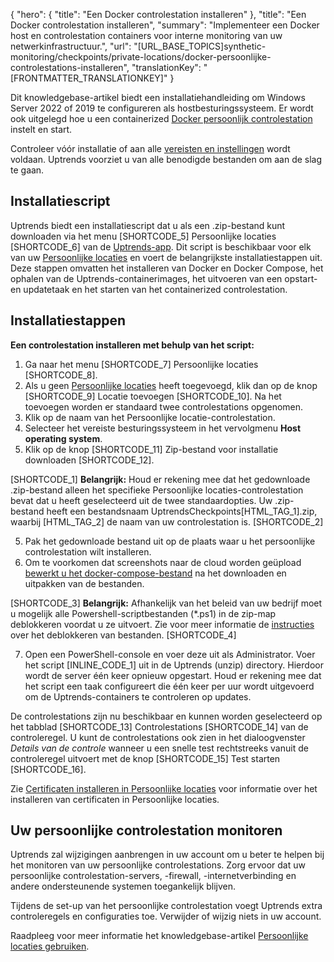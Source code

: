 {
  "hero": {
    "title": "Een Docker controlestation installeren"
  },
  "title": "Een Docker controlestation installeren",
  "summary": "Implementeer een Docker host en controlestation containers voor interne monitoring van uw netwerkinfrastructuur.",
  "url": "[URL_BASE_TOPICS]synthetic-monitoring/checkpoints/private-locations/docker-persoonlijke-controlestations-installeren",
  "translationKey": "[FRONTMATTER_TRANSLATIONKEY]"
}

Dit knowledgebase-artikel biedt een installatiehandleiding om Windows Server 2022 of 2019 te configureren als hostbesturingssysteem. Er wordt ook uitgelegd hoe u een containerized [Docker persoonlijk controlestation]([LINK_URL_1]) instelt en start.

Controleer vóór installatie of aan alle [vereisten en instellingen]([LINK_URL_2]) wordt voldaan. Uptrends voorziet u van alle benodigde bestanden om aan de slag te gaan.

## Installatiescript

Uptrends biedt een installatiescript dat u als een .zip-bestand kunt downloaden via het menu [SHORTCODE_5] Persoonlijke locaties [SHORTCODE_6] van de [Uptrends-app]([LINK_URL_3]). Dit script is beschikbaar voor elk van uw [Persoonlijke locaties]([LINK_URL_4]) en voert de belangrijkste installatiestappen uit. Deze stappen omvatten het installeren van Docker en Docker Compose, het ophalen van de Uptrends-containerimages, het uitvoeren van een opstart- en updatetaak en het starten van het containerized controlestation.

## Installatiestappen

**Een controlestation installeren met behulp van het script:**

1. Ga naar het menu [SHORTCODE_7] Persoonlijke locaties [SHORTCODE_8].
2. Als u geen [Persoonlijke locaties]([LINK_URL_5]) heeft toegevoegd, klik dan op de knop [SHORTCODE_9] Locatie toevoegen [SHORTCODE_10]. Na het toevoegen worden er standaard twee controlestations opgenomen.
3. Klik op de naam van het Persoonlijke locatie-controlestation.
4. Selecteer het vereiste besturingssysteem in het vervolgmenu **Host operating system**.
5. Klik op de knop [SHORTCODE_11] Zip-bestand voor installatie downloaden [SHORTCODE_12].

[SHORTCODE_1] **Belangrijk:** Houd er rekening mee dat het gedownloade .zip-bestand alleen het specifieke Persoonlijke locaties-controlestation bevat dat u heeft geselecteerd uit de twee standaardopties. Uw .zip-bestand heeft een bestandsnaam UptrendsCheckpoints\[HTML_TAG_1].zip, waarbij \[HTML_TAG_2] de naam van uw controlestation is. [SHORTCODE_2]

5. Pak het gedownloade bestand uit op de plaats waar u het persoonlijke controlestation wilt installeren.
6. Om te voorkomen dat screenshots naar de cloud worden geüpload [bewerkt u het docker-compose-bestand]([LINK_URL_6]) na het downloaden en uitpakken van de bestanden.

[SHORTCODE_3] **Belangrijk:** Afhankelijk van het beleid van uw bedrijf moet u mogelijk alle Powershell-scriptbestanden (*.ps1) in de zip-map deblokkeren voordat u ze uitvoert. Zie voor meer informatie de [instructies]([LINK_URL_7]) over het deblokkeren van bestanden. [SHORTCODE_4]

7. Open een PowerShell-console en voer deze uit als Administrator. Voer het script [INLINE_CODE_1] uit in de Uptrends (unzip) directory. Hierdoor wordt de server één keer opnieuw opgestart. Houd er rekening mee dat het script een taak configureert die één keer per uur wordt uitgevoerd om de Uptrends-containers te controleren op updates.

De controlestations zijn nu beschikbaar en kunnen worden geselecteerd op het tabblad [SHORTCODE_13] Controlestations [SHORTCODE_14] van de controleregel. U kunt de controlestations ook zien in het dialoogvenster *Details van de controle* wanneer u een snelle test rechtstreeks vanuit de controleregel uitvoert met de knop [SHORTCODE_15] Test starten [SHORTCODE_16].

Zie [Certificaten installeren in Persoonlijke locaties]([LINK_URL_8]) voor informatie over het installeren van certificaten in Persoonlijke locaties.

## Uw persoonlijke controlestation monitoren

Uptrends zal wijzigingen aanbrengen in uw account om u beter te helpen bij het monitoren van uw persoonlijke controlestations. Zorg ervoor dat uw persoonlijke controlestation-servers, -firewall, -internetverbinding en andere ondersteunende systemen toegankelijk blijven.

Tijdens de set-up van het persoonlijke controlestation voegt Uptrends extra controleregels en configuraties toe. Verwijder of wijzig niets in uw account.

Raadpleeg voor meer informatie het knowledgebase-artikel [Persoonlijke locaties gebruiken]([LINK_URL_9]).